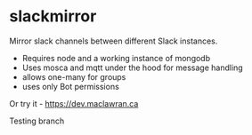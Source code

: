 # slackmirror
Mirror slack channels between different Slack instances.

* Requires node and a working instance of mongodb
* Uses mosca and mqtt under the hood for message handling
* allows one-many for groups
* uses only Bot permissions

Or try it - https://dev.maclawran.ca

Testing branch
